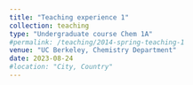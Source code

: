 ```yaml
---
title: "Teaching experience 1"
collection: teaching
type: "Undergraduate course Chem 1A"
#permalink: /teaching/2014-spring-teaching-1
venue: "UC Berkeley, Chemistry Department"
date: 2023-08-24
#location: "City, Country"
---
```

